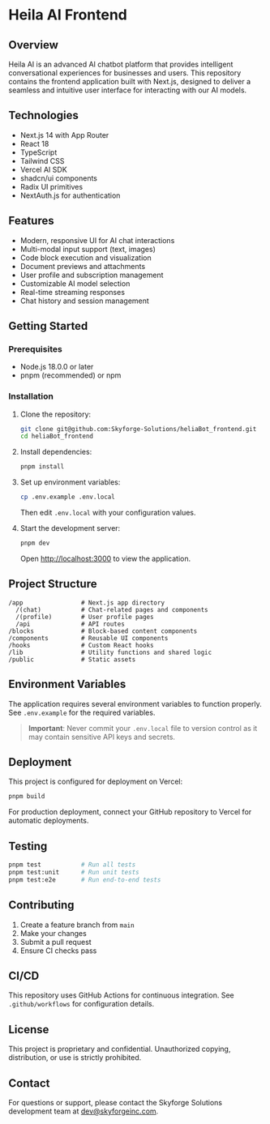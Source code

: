 # Heila AI Frontend

## Overview

Heila AI is an advanced AI chatbot platform that provides intelligent conversational experiences for businesses and users. This repository contains the frontend application built with Next.js, designed to deliver a seamless and intuitive user interface for interacting with our AI models.

## Technologies

- Next.js 14 with App Router
- React 18
- TypeScript
- Tailwind CSS
- Vercel AI SDK
- shadcn/ui components
- Radix UI primitives
- NextAuth.js for authentication

## Features

- Modern, responsive UI for AI chat interactions
- Multi-modal input support (text, images)
- Code block execution and visualization
- Document previews and attachments
- User profile and subscription management
- Customizable AI model selection
- Real-time streaming responses
- Chat history and session management

## Getting Started

### Prerequisites

- Node.js 18.0.0 or later
- pnpm (recommended) or npm

### Installation

1. Clone the repository:
   ```bash
   git clone git@github.com:Skyforge-Solutions/heliaBot_frontend.git
   cd heliaBot_frontend
   ```

2. Install dependencies:
   ```bash
   pnpm install
   ```

3. Set up environment variables:
   ```bash
   cp .env.example .env.local
   ```
   Then edit `.env.local` with your configuration values.

4. Start the development server:
   ```bash
   pnpm dev
   ```
   Open [http://localhost:3000](http://localhost:3000) to view the application.

## Project Structure

```
/app                # Next.js app directory
  /(chat)           # Chat-related pages and components
  /(profile)        # User profile pages
  /api              # API routes
/blocks             # Block-based content components
/components         # Reusable UI components
/hooks              # Custom React hooks
/lib                # Utility functions and shared logic
/public             # Static assets
```

## Environment Variables

The application requires several environment variables to function properly. See `.env.example` for the required variables.

> **Important**: Never commit your `.env.local` file to version control as it may contain sensitive API keys and secrets.

## Deployment

This project is configured for deployment on Vercel:

```bash
pnpm build
```

For production deployment, connect your GitHub repository to Vercel for automatic deployments.

## Testing

```bash
pnpm test           # Run all tests
pnpm test:unit      # Run unit tests
pnpm test:e2e       # Run end-to-end tests
```

## Contributing

1. Create a feature branch from `main`
2. Make your changes
3. Submit a pull request
4. Ensure CI checks pass

## CI/CD

This repository uses GitHub Actions for continuous integration. See `.github/workflows` for configuration details.

## License

This project is proprietary and confidential. Unauthorized copying, distribution, or use is strictly prohibited.

## Contact

For questions or support, please contact the Skyforge Solutions development team at dev@skyforgeinc.com.

